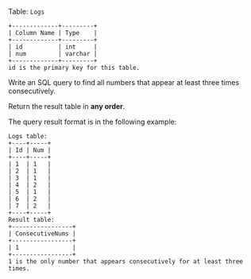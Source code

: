 Table: `Logs`

    
    
    +-------------+---------+
    | Column Name | Type    |
    +-------------+---------+
    | id          | int     |
    | num         | varchar |
    +-------------+---------+
    id is the primary key for this table.
    



Write an SQL query to find all numbers that appear at least three times
consecutively.

Return the result table in **any order**.

The query result format is in the following example:



    
    
    Logs table:
    +----+-----+
    | Id | Num |
    +----+-----+
    | 1  | 1   |
    | 2  | 1   |
    | 3  | 1   |
    | 4  | 2   |
    | 5  | 1   |
    | 6  | 2   |
    | 7  | 2   |
    +----+-----+
    Result table:
    +-----------------+
    | ConsecutiveNums |
    +-----------------+
    | 1               |
    +-----------------+
    1 is the only number that appears consecutively for at least three times.
    

